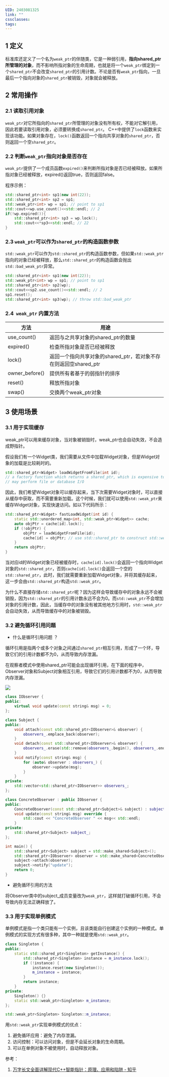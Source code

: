 ```yaml
---
UID: 2403081325
link: ""
cssclasses: 
tags:
---
```

## 1 定义

标准库还定义了一个名为`weak_ptr`的伴随类，它是一种弱引用，**指向shared_ptr所管理的对象**，而不影响所指对象的生命周期，也就是将一个`weak_ptr`绑定到一个`shared_ptr`不会改变`shared_ptr`的引用计数。不论是否有`weak_ptr`指向，一旦最后一个指向对象的`shared_ptr`被销毁，对象就会被释放。


## 2 常用操作
### 2.1 读取引用对象

`weak_ptr`对它所指向的`shared_ptr`所管理的对象没有所有权，不能对它解引用，因此若要读取引用对象，必须要转换成`shared_ptr`。 C++中提供了`lock`函数来实现该功能。如果对象存在，`lock()`函数返回一个指向共享对象的`shared_ptr`，否则返回一个空`shared_ptr`。

### 2.2 判断`weak_ptr`指向对象是否存在

`weak_ptr`提供了一个成员函数`expired()`来判断所指对象是否已经被释放。如果所指对象已经被释放，expired()返回true，否则返回false。

程序示例：

```cpp
std::shared_ptr<int> sp1(new int(22));
std::shared_ptr<int> sp2 = sp1;
std::weak_ptr<int> wp = sp1; // point to sp1
std::cout<<wp.use_count()<<std::endl; // 2
if(!wp.expired()){
    std::shared_ptr<int> sp3 = wp.lock();
    std::cout<<*sp3<<std::endl; // 22
}
```

### 2.3 `weak_ptr`可以作为`shared_ptr`的构造函数参数

`std::weak_ptr`可以作为`std::shared_ptr`的构造函数参数，但如果`std::weak_ptr`指向的对象已经被释放，那么`std::shared_ptr`的构造函数会抛出`std::bad_weak_ptr`异常。

```cpp
std::shared_ptr<int> sp1(new int(22));
std::weak_ptr<int> wp = sp1; // point to sp1
std::shared_ptr<int> sp2(wp);
std::cout<<sp2.use_count()<<std::endl; // 2
sp1.reset();
std::shared_ptr<int> sp3(wp); // throw std::bad_weak_ptr
```

### 2.4  `weak_ptr` 内置方法

|方法|用途|
|---|---|
|use_count()|返回与之共享对象的shared_ptr的数量|
|expired()|检查所指对象是否已经被释放|
|lock()|返回一个指向共享对象的shared_ptr，若对象不存在则返回空shared_ptr|
|owner_before()|提供所有者基于的弱指针的排序|
|reset()|释放所指对象|
|swap()|交换两个weak_ptr对象|

## 3 使用场景

### 3.1 用于实现缓存

weak_ptr可以用来缓存对象，当对象被销毁时，weak_ptr也会自动失效，不会造成野指针。

假设我们有一个Widget类，我们需要从文件中加载Widget对象，但是Widget对象的加载是比较耗时的。

```cpp
std::shared_ptr<Widget> loadWidgetFromFile(int id); 
// a factory function which returns a shared_ptr, which is expensive to call
// may perform file or database I/O
```

因此，我们希望Widget对象可以缓存起来，当下次需要Widget对象时，可以直接从缓存中获取，而不需要重新加载。这个时候，我们就可以使用`std::weak_ptr`来缓存Widget对象，实现快速访问。如以下代码所示：

```cpp
std::shared_ptr<Widget> fastLoadWidget(int id) {
    static std::unordered_map<int, std::weak_ptr<Widget>> cache;
    auto objPtr = cache[id].lock(); 
    if (!objPtr) {
        objPtr = loadWidgetFromFile(id);
        cache[id] = objPtr; // use std::shared_ptr to construct std::weak_ptr
    }
    return objPtr;
}
```

当对应id的Widget对象已经被缓存时，`cache[id].lock()`会返回一个指向Widget对象的`std::shared_ptr`，否则`cache[id].lock()`会返回一个空的`std::shared_ptr`，此时，我们就需要重新加载Widget对象，并将其缓存起来，这一步会由`std::shared_ptr`构造`std::weak_ptr`。

为什么不直接存储`std::shared_ptr`呢？因为这样会导致缓存中的对象永远不会被销毁，因为`std::shared_ptr`的引用计数永远不会为0。而`std::weak_ptr`不会增加对象的引用计数，因此，当缓存中的对象没有被其他地方引用时，`std::weak_ptr`会自动失效，从而导致缓存中的对象被销毁。

### 3.2 避免循环引用问题

- 什么是循环引用问题 ？

循环引用是指两个或多个对象之间通过`shared_ptr`相互引用，形成了一个环，导致它们的引用计数都不为0，从而导致内存泄漏。

在观察者模式中使用shared_ptr可能会出现循环引用，在下面的程序中，Observer对象和Subject对象相互引用，导致它们的引用计数都不为0，从而导致内存泄漏。

![](https://pic4.zhimg.com/80/v2-91d7772bd74c4187e9fe646f2c840e9f_720w.webp)

```cpp
class IObserver {
public:
    virtual void update(const string& msg) = 0;
};

class Subject {
public:
    void attach(const std::shared_ptr<IObserver>& observer) {
        observers_.emplace_back(observer);
    }
    void detach(const std::shared_ptr<IObserver>& observer) {
        observers_.erase(std::remove(observers_.begin(), observers_.end(), observer), observers_.end());
    }
    void notify(const string& msg) {
        for (auto& observer : observers_) {
            observer->update(msg);
        }
    }
private:
    std::vector<std::shared_ptr<IObserver>> observers_;
};

class ConcreteObserver : public IObserver {
public:
    ConcreteObserver(const std::shared_ptr<Subject>& subject) : subject_(subject) {}
    void update(const string& msg) override {
        std::cout << "ConcreteObserver " << msg<< std::endl;
    }
private:
    std::shared_ptr<Subject> subject_;
};

int main() {
    std::shared_ptr<Subject> subject = std::make_shared<Subject>();
    std::shared_ptr<IObserver> observer = std::make_shared<ConcreteObserver>(subject);
    subject->attach(observer);
    subject->notify("update");
    return 0;
}
```

- 避免循环引用的方法

将Observer类中的subject_成员变量改为`weak_ptr`，这样就打破循环引用，不会导致内存无法正确释放了。

### 3.3 用于实现单例模式

单例模式是指一个类只能有一个实例，且该类能自行创建这个实例的一种模式。单例模式的实现方式有很多种，其中一种就是使用`std::weak_ptr`。

```cpp
class Singleton {
public:
    static std::shared_ptr<Singleton> getInstance() {
        std::shared_ptr<Singleton> instance = m_instance.lock();
        if (!instance) {
            instance.reset(new Singleton());
            m_instance = instance;
        }
        return instance;
    }
private:
    Singleton() {}
    static std::weak_ptr<Singleton> m_instance;
};

std::weak_ptr<Singleton> Singleton::m_instance;
```

用`std::weak_ptr`实现单例模式的优点：

1. 避免循环应用：避免了内存泄漏。
2. 访问控制：可以访问对象，但是不会延长对象的生命周期。
3. 可以在单例对象不被使用时，自动释放对象。



参考：

1. [万字长文全面详解现代C++智能指针：原理、应用和陷阱 - 知乎](https://zhuanlan.zhihu.com/p/672745555)